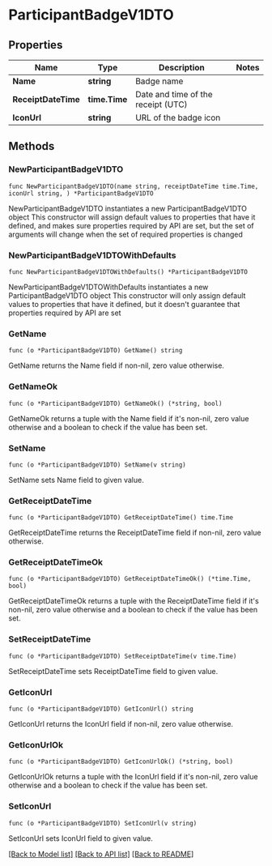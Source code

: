 # ParticipantBadgeV1DTO

## Properties

Name | Type | Description | Notes
------------ | ------------- | ------------- | -------------
**Name** | **string** | Badge name | 
**ReceiptDateTime** | **time.Time** | Date and time of the receipt (UTC) | 
**IconUrl** | **string** | URL of the badge icon | 

## Methods

### NewParticipantBadgeV1DTO

`func NewParticipantBadgeV1DTO(name string, receiptDateTime time.Time, iconUrl string, ) *ParticipantBadgeV1DTO`

NewParticipantBadgeV1DTO instantiates a new ParticipantBadgeV1DTO object
This constructor will assign default values to properties that have it defined,
and makes sure properties required by API are set, but the set of arguments
will change when the set of required properties is changed

### NewParticipantBadgeV1DTOWithDefaults

`func NewParticipantBadgeV1DTOWithDefaults() *ParticipantBadgeV1DTO`

NewParticipantBadgeV1DTOWithDefaults instantiates a new ParticipantBadgeV1DTO object
This constructor will only assign default values to properties that have it defined,
but it doesn't guarantee that properties required by API are set

### GetName

`func (o *ParticipantBadgeV1DTO) GetName() string`

GetName returns the Name field if non-nil, zero value otherwise.

### GetNameOk

`func (o *ParticipantBadgeV1DTO) GetNameOk() (*string, bool)`

GetNameOk returns a tuple with the Name field if it's non-nil, zero value otherwise
and a boolean to check if the value has been set.

### SetName

`func (o *ParticipantBadgeV1DTO) SetName(v string)`

SetName sets Name field to given value.


### GetReceiptDateTime

`func (o *ParticipantBadgeV1DTO) GetReceiptDateTime() time.Time`

GetReceiptDateTime returns the ReceiptDateTime field if non-nil, zero value otherwise.

### GetReceiptDateTimeOk

`func (o *ParticipantBadgeV1DTO) GetReceiptDateTimeOk() (*time.Time, bool)`

GetReceiptDateTimeOk returns a tuple with the ReceiptDateTime field if it's non-nil, zero value otherwise
and a boolean to check if the value has been set.

### SetReceiptDateTime

`func (o *ParticipantBadgeV1DTO) SetReceiptDateTime(v time.Time)`

SetReceiptDateTime sets ReceiptDateTime field to given value.


### GetIconUrl

`func (o *ParticipantBadgeV1DTO) GetIconUrl() string`

GetIconUrl returns the IconUrl field if non-nil, zero value otherwise.

### GetIconUrlOk

`func (o *ParticipantBadgeV1DTO) GetIconUrlOk() (*string, bool)`

GetIconUrlOk returns a tuple with the IconUrl field if it's non-nil, zero value otherwise
and a boolean to check if the value has been set.

### SetIconUrl

`func (o *ParticipantBadgeV1DTO) SetIconUrl(v string)`

SetIconUrl sets IconUrl field to given value.



[[Back to Model list]](../README.md#documentation-for-models) [[Back to API list]](../README.md#documentation-for-api-endpoints) [[Back to README]](../README.md)


